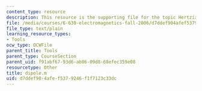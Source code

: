 ```yaml
---
content_type: resource
description: This resource is the supporting file for the topic Hertzian Dipole.
file: /media/courses/6-630-electromagnetics-fall-2006/d7ddef904afef5379246f1f7123c33dc_dipole.m
file_type: text/plain
learning_resource_types:
- Tools
ocw_type: OCWFile
parent_title: Tools
parent_type: CourseSection
parent_uid: f91abf67-93d6-ab06-09d8-68efec359e08
resourcetype: Other
title: dipole.m
uid: d7ddef90-4afe-f537-9246-f1f7123c33dc
---
```

